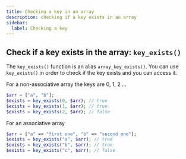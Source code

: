 ```yaml
---
title: Checking a key in an array
description: checking if a key exists in an array
sidebar:
  label: Checking a key
---
```


## Check if a key exists in the array:  `key_exists()`

The `key_exists()` function is an alias `array_key_exists()`.
You can use `key_exists()` in order to check if the key exists and you can access it.

For a non-associative array the keys are 0, 1, 2 ...

```php
$arr = ["a", "b"];
$exists = key_exists(0, $arr); // true
$exists = key_exists(1, $arr); // true
$exists = key_exists(2, $arr); // false
```

For an associative array

```php
$arr = ["a" => "first one", "b" => "second one"];
$exists = key_exists("a", $arr); // true
$exists = key_exists("b", $arr); // true
$exists = key_exists("c", $arr); // false
```
